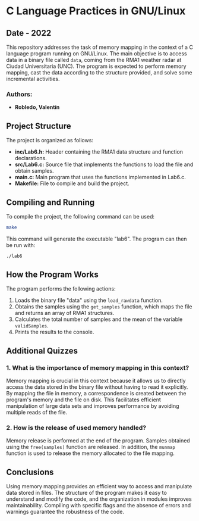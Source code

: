 # C Language Practices in GNU/Linux

## Date - 2022

This repository addresses the task of memory mapping in the context of a C language program running on GNU/Linux. The main objective is to access data in a binary file called `data`, coming from the RMA1 weather radar at Ciudad Universitaria (UNC). The program is expected to perform memory mapping, cast the data according to the structure provided, and solve some incremental activities.

### Authors:
- **Robledo, Valentín**

## Project Structure

The project is organized as follows:

- **inc/Lab6.h:** Header containing the RMA1 data structure and function declarations.
- **src/Lab6.c:** Source file that implements the functions to load the file and obtain samples.
- **main.c:** Main program that uses the functions implemented in Lab6.c.
- **Makefile:** File to compile and build the project.

## Compiling and Running

To compile the project, the following command can be used:

```bash
make
```

This command will generate the executable "lab6". The program can then be run with:

```bash
./lab6
```

## How the Program Works

The program performs the following actions:

1. Loads the binary file "data" using the `load_rawdata` function.
2. Obtains the samples using the `get_samples` function, which maps the file and returns an array of RMA1 structures.
3. Calculates the total number of samples and the mean of the variable `validSamples`.
4. Prints the results to the console.

## Additional Quizzes

### 1. What is the importance of memory mapping in this context?

Memory mapping is crucial in this context because it allows us to directly access the data stored in the binary file without having to read it explicitly. By mapping the file in memory, a correspondence is created between the program's memory and the file on disk. This facilitates efficient manipulation of large data sets and improves performance by avoiding multiple reads of the file.

### 2. How is the release of used memory handled?

Memory release is performed at the end of the program. Samples obtained using the `free(samples)` function are released. In addition, the `munmap` function is used to release the memory allocated to the file mapping.

## Conclusions

Using memory mapping provides an efficient way to access and manipulate data stored in files. The structure of the program makes it easy to understand and modify the code, and the organization in modules improves maintainability. Compiling with specific flags and the absence of errors and warnings guarantee the robustness of the code.
